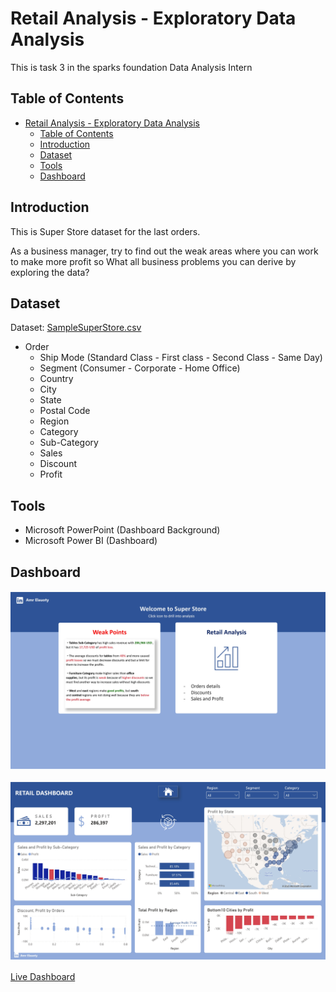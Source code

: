 # Retail Analysis - Exploratory Data Analysis

This is task 3 in the sparks foundation Data Analysis Intern

## Table of Contents

- [Retail Analysis - Exploratory Data Analysis](#retail-analysis---exploratory-data-analysis)
  - [Table of Contents](#table-of-contents)
  - [Introduction](#introduction)
  - [Dataset](#dataset)
  - [Tools](#tools)
  - [Dashboard](#dashboard)

## Introduction

This is Super Store dataset for the last orders.

As a business manager, try to find out the weak areas where you can
work to make more profit so What all business problems you can derive by exploring the data?

## Dataset

Dataset: [SampleSuperStore.csv](https://bit.ly/3i4rbWl)

- Order
  - Ship Mode (Standard Class - First class - Second Class - Same Day)
  - Segment (Consumer - Corporate - Home Office)
  - Country
  - City
  - State
  - Postal Code
  - Region
  - Category
  - Sub-Category
  - Sales
  - Discount
  - Profit

## Tools

- Microsoft PowerPoint (Dashboard Background)
- Microsoft Power BI (Dashboard)

## Dashboard

![Home Page](./Dashboard%20Photos/SuperStore%20Retail%20Analysis_page-0001.jpg)

![Overview Page](./Dashboard%20Photos/SuperStore%20Retail%20Analysis_page-0002.jpg)

[Live Dashboard](https://www.novypro.com/project/retail-1)
